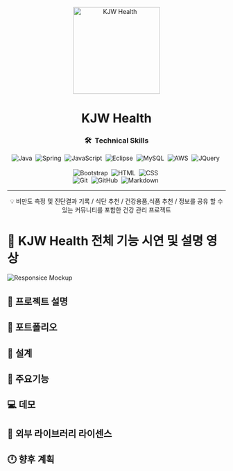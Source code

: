 <p align="center">
 <img src="https://cdn.pixabay.com/photo/2014/03/24/13/40/dumbbells-293955__340.png" height="200px" alt="KJW Health"></a>
</p>

<h1 align="center">KJW Health</h1>

<div align="center">

### 🛠 &nbsp;Technical Skills
![Java](https://img.shields.io/badge/-Java-05122A?style=flat&logo=Java)&nbsp;
![Spring](https://img.shields.io/badge/-Spring-05122A?style=flat&logo=spring)&nbsp;
![JavaScript](https://img.shields.io/badge/-JavaScript-05122A?style=flat&logo=javascript)&nbsp;
![Eclipse](https://img.shields.io/badge/-Eclipse-05122A?style=flat&logo=Eclipse)&nbsp;
![MySQL](https://img.shields.io/badge/-MySQL-05122A?style=flat&logo=MySQL)&nbsp;
![AWS](https://img.shields.io/badge/-AWS-05122A?style=flat&logo=amazon-aws)&nbsp;
![JQuery](https://img.shields.io/badge/-JQuery-05122A?style=flat&logo=JQuery)&nbsp;\
<br>
![Bootstrap](https://img.shields.io/badge/-Bootstrap-05122A?style=flat&logo=bootstrap&logoColor=563D7C)&nbsp;
![HTML](https://img.shields.io/badge/-HTML-05122A?style=flat&logo=HTML5)&nbsp;
![CSS](https://img.shields.io/badge/-CSS-05122A?style=flat&logo=CSS3&logoColor=1572B6)&nbsp;\
![Git](https://img.shields.io/badge/-Git-05122A?style=flat&logo=git)&nbsp;
![GitHub](https://img.shields.io/badge/-GitHub-05122A?style=flat&logo=github)&nbsp;
![Markdown](https://img.shields.io/badge/-Markdown-05122A?style=flat&logo=markdown)&nbsp;

</div>

---

<p align = "center">💡 비만도 측정 및 진단결과 기록 / 식단 추천 / 건강용품,식품 추천 / 정보를 공유 할 수 있는 커뮤니티를 포함한 건강 관리 프로젝트</p>

# :movie_camera: KJW Health 전체 기능 시연 및 설명 영상

![Responsice Mockup](https://cdn.pixabay.com/photo/2016/07/03/18/36/youtube-1495277__340.png)

## :book: 프로젝트 설명

## :page_facing_up: 포트폴리오

## :mag_right: 설계

## :paperclip: 주요기능

## :computer: 데모

## :scroll: 외부 라이브러리 라이센스

## :clock12: 향후 계획
